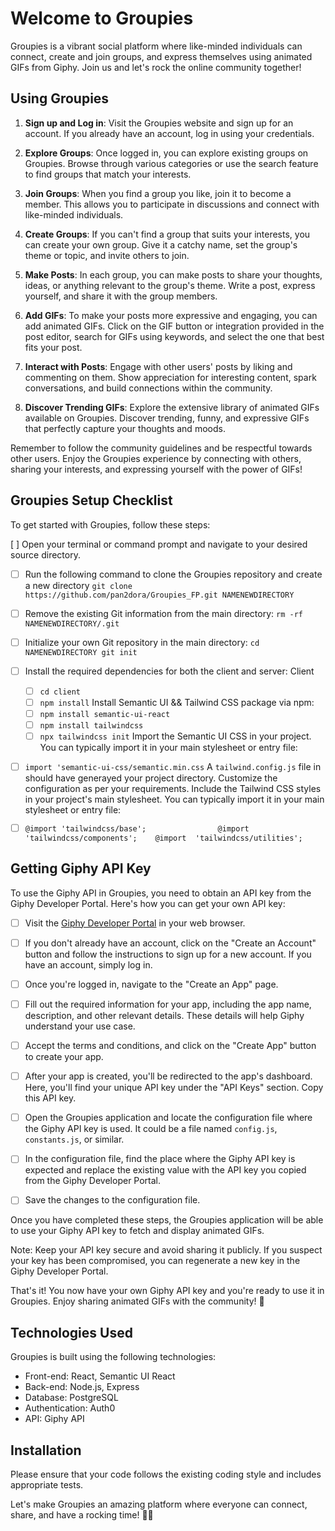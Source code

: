 # Welcome to Groupies

Groupies is a vibrant social platform where like-minded individuals can connect, create and join groups, and express themselves using animated GIFs from Giphy. Join us and let's rock the online community together!


## Using Groupies


1. **Sign up and Log in**: Visit the Groupies website and sign up for an account. If you already have an account, log in using your credentials.

2. **Explore Groups**: Once logged in, you can explore existing groups on Groupies. Browse through various categories or use the search feature to find groups that match your interests.

3. **Join Groups**: When you find a group you like, join it to become a member. This allows you to participate in discussions and connect with like-minded individuals.

4. **Create Groups**: If you can't find a group that suits your interests, you can create your own group. Give it a catchy name, set the group's theme or topic, and invite others to join.

5. **Make Posts**: In each group, you can make posts to share your thoughts, ideas, or anything relevant to the group's theme. Write a post, express yourself, and share it with the group members.

6. **Add GIFs**: To make your posts more expressive and engaging, you can add animated GIFs. Click on the GIF button or integration provided in the post editor, search for GIFs using keywords, and select the one that best fits your post.

7. **Interact with Posts**: Engage with other users' posts by liking and commenting on them. Show appreciation for interesting content, spark conversations, and build connections within the community.


10. **Discover Trending GIFs**: Explore the extensive library of animated GIFs available on Groupies. Discover trending, funny, and expressive GIFs that perfectly capture your thoughts and moods.

Remember to follow the community guidelines and be respectful towards other users. Enjoy the Groupies experience by connecting with others, sharing your interests, and expressing yourself with the power of GIFs!



## Groupies Setup Checklist

To get started with Groupies, follow these steps:

 

[ ] Open your terminal or command prompt and navigate to your desired source directory.
 - [ ]  Run the following command to clone the Groupies repository and create a new directory `git clone https://github.com/pan2dora/Groupies_FP.git NAMENEWDIRECTORY`
 - [ ] Remove the existing Git information from the main directory: `rm -rf NAMENEWDIRECTORY/.git`

 - [ ] Initialize your own Git repository in the main directory: `cd NAMENEWDIRECTORY git init`

 - [ ] Install the required dependencies for both the client and  server:  	 Client
	 - [ ] `cd client`
	 - [ ] `npm install` 	 Install Semantic UI && Tailwind CSS package via npm:	
	  - [ ] `npm install semantic-ui-react`
	 - [ ] `npm install tailwindcss`
	 - [ ]  `npx tailwindcss init` 	 Import the Semantic UI CSS in your project. You can typically import it in your main stylesheet or entry file:	 
 - [ ]   `import 'semantic-ui-css/semantic.min.css`    A `tailwind.config.js` file in should have generayed your project directory. Customize the configuration as per your requirements. Include the Tailwind CSS styles in your project's main stylesheet. You can typically import it in your main stylesheet or entry file:

 - [ ] `@import 'tailwindcss/base';               
     @import 'tailwindcss/components';   
     @import  'tailwindcss/utilities';` 

## Getting Giphy API Key

To use the Giphy API in Groupies, you need to obtain an API key from the Giphy Developer Portal. Here's how you can get your own API key:

 - [ ] Visit the [Giphy Developer Portal](https://developers.giphy.com/)
       in your web browser.
       
 
 - [ ]   If you don't already have an account, click on the "Create an Account" button and follow the instructions to sign up for a new
              account. If you have an account, simply log in.

       
        

 - [ ] Once you're logged in, navigate to the "Create an App" page.
              
         
 - [ ] Fill out the required information for your app, including the app name, description, and other relevant details.
       These details
              will help Giphy understand your use case.

    

 - [ ] Accept the terms and conditions, and click on the "Create App" button to create your app.
              
           
 - [ ] After your app is created, you'll be redirected to the app's dashboard. Here, you'll find your unique API key under the
       "API
              Keys" section. Copy this API key.

   

 - [ ]  Open the Groupies application and locate the configuration file where the Giphy API key is used. It could be a file named
              `config.js`, `constants.js`, or similar.
              
     
 - [ ] In the configuration file, find the place where the Giphy API key
       is expected and replace the existing value with the API key
       you copied from the Giphy Developer Portal.
                     
         
 - [ ]  Save the changes to the configuration file.

    

Once you have completed these steps, the Groupies application will be able to use your Giphy API key to fetch and display animated GIFs.

Note: Keep your API key secure and avoid sharing it publicly. If you suspect your key has been compromised, you can regenerate a new key in the Giphy Developer Portal.

That's it! You now have your own Giphy API key and you're ready to use it in Groupies. Enjoy sharing animated GIFs with the community! 🎉

## Technologies Used

Groupies is built using the following technologies:

- Front-end: React, Semantic UI React
- Back-end: Node.js, Express
- Database: PostgreSQL
- Authentication: Auth0
- API: Giphy API

## Installation



Please ensure that your code follows the existing coding style and includes appropriate tests.

Let's make Groupies an amazing platform where everyone can connect, share, and have a rocking time! 🎵🎉
